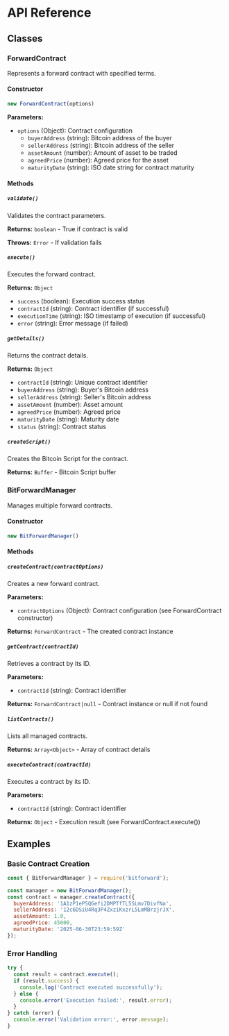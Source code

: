 # API Reference

## Classes

### ForwardContract

Represents a forward contract with specified terms.

#### Constructor

```javascript
new ForwardContract(options)
```

**Parameters:**
- `options` (Object): Contract configuration
  - `buyerAddress` (string): Bitcoin address of the buyer
  - `sellerAddress` (string): Bitcoin address of the seller
  - `assetAmount` (number): Amount of asset to be traded
  - `agreedPrice` (number): Agreed price for the asset
  - `maturityDate` (string): ISO date string for contract maturity

#### Methods

##### `validate()`

Validates the contract parameters.

**Returns:** `boolean` - True if contract is valid

**Throws:** `Error` - If validation fails

##### `execute()`

Executes the forward contract.

**Returns:** `Object`
- `success` (boolean): Execution success status
- `contractId` (string): Contract identifier (if successful)
- `executionTime` (string): ISO timestamp of execution (if successful)
- `error` (string): Error message (if failed)

##### `getDetails()`

Returns the contract details.

**Returns:** `Object`
- `contractId` (string): Unique contract identifier
- `buyerAddress` (string): Buyer's Bitcoin address
- `sellerAddress` (string): Seller's Bitcoin address
- `assetAmount` (number): Asset amount
- `agreedPrice` (number): Agreed price
- `maturityDate` (string): Maturity date
- `status` (string): Contract status

##### `createScript()`

Creates the Bitcoin Script for the contract.

**Returns:** `Buffer` - Bitcoin Script buffer

### BitForwardManager

Manages multiple forward contracts.

#### Constructor

```javascript
new BitForwardManager()
```

#### Methods

##### `createContract(contractOptions)`

Creates a new forward contract.

**Parameters:**
- `contractOptions` (Object): Contract configuration (see ForwardContract constructor)

**Returns:** `ForwardContract` - The created contract instance

##### `getContract(contractId)`

Retrieves a contract by its ID.

**Parameters:**
- `contractId` (string): Contract identifier

**Returns:** `ForwardContract|null` - Contract instance or null if not found

##### `listContracts()`

Lists all managed contracts.

**Returns:** `Array<Object>` - Array of contract details

##### `executeContract(contractId)`

Executes a contract by its ID.

**Parameters:**
- `contractId` (string): Contract identifier

**Returns:** `Object` - Execution result (see ForwardContract.execute())

## Examples

### Basic Contract Creation

```javascript
const { BitForwardManager } = require('bitforward');

const manager = new BitForwardManager();
const contract = manager.createContract({
  buyerAddress: '1A1zP1eP5QGefi2DMPTfTL5SLmv7DivfNa',
  sellerAddress: '12c6DSiU4Rq3P4ZxziKxzrL5LmMBrzjrJX',
  assetAmount: 1.0,
  agreedPrice: 45000,
  maturityDate: '2025-06-30T23:59:59Z'
});
```

### Error Handling

```javascript
try {
  const result = contract.execute();
  if (result.success) {
    console.log('Contract executed successfully');
  } else {
    console.error('Execution failed:', result.error);
  }
} catch (error) {
  console.error('Validation error:', error.message);
}
```